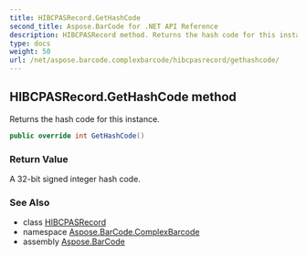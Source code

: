 ```yaml
---
title: HIBCPASRecord.GetHashCode
second_title: Aspose.BarCode for .NET API Reference
description: HIBCPASRecord method. Returns the hash code for this instance
type: docs
weight: 50
url: /net/aspose.barcode.complexbarcode/hibcpasrecord/gethashcode/
---
```

## HIBCPASRecord.GetHashCode method

Returns the hash code for this instance.

```csharp
public override int GetHashCode()
```

### Return Value

A 32-bit signed integer hash code.

### See Also

* class [HIBCPASRecord](../)
* namespace [Aspose.BarCode.ComplexBarcode](../../hibcpasrecord/)
* assembly [Aspose.BarCode](../../../)


